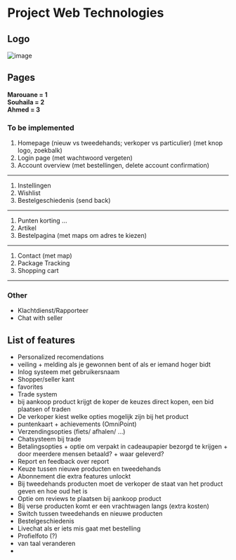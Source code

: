 Project Web Technologies
========================

Logo
-----

![image](https://github.com/Ahmed-Atmani/WebTechnologiesProject/assets/97768435/e3b1e49f-b5da-4853-a009-b4d0ba96b5f3)


Pages
-----
**Marouane = 1**  
**Souhaila = 2**  
**Ahmed = 3**  

### To be implemented
1. Homepage (nieuw vs tweedehands;  verkoper vs particulier) (met knop logo, zoekbalk)
1. Login page (met wachtwoord vergeten)
1. Account overview (met bestellingen, delete account confirmation)
---

1. Instellingen
1. Wishlist
1. Bestelgeschiedenis (send back)
---

1. Punten korting ...
1. Artikel
1. Bestelpagina (met maps om adres te kiezen)
---

1. Contact (met map)
1. Package Tracking
1. Shopping cart
---

### Other
- Klachtdienst/Rapporteer
- Chat with seller

List of features
----------------

- Personalized recomendations
- veiling + melding als je gewonnen bent of als er iemand hoger bidt
- Inlog systeem met gebruikersnaam
- Shopper/seller kant
- favorites
- Trade system
- bij aankoop product krijgt de koper de keuzes direct kopen, een bid plaatsen of traden
- De verkoper kiest welke opties mogelijk zijn bij het product
- puntenkaart + achievements (OmniPoint)
- Verzendingsopties (fiets/ afhalen/ ...)
- Chatsysteem bij trade
- Betalingsopties + optie om verpakt in cadeaupapier bezorgd te krijgen + door meerdere mensen betaald? + waar geleverd?
- Report en feedback over report
- Keuze tussen nieuwe producten en tweedehands
- Abonnement die extra features unlockt
- Bij tweedehands producten moet de verkoper de staat van het product geven en hoe oud het is
- Optie om reviews te plaatsen bij aankoop product
- Bij verse producten komt er een vrachtwagen langs (extra kosten)
- Switch tussen tweedehands en nieuwe producten
- Bestelgeschiedenis
- Livechat als er iets mis gaat met bestelling
- Profielfoto (?)
- van taal veranderen
- 

